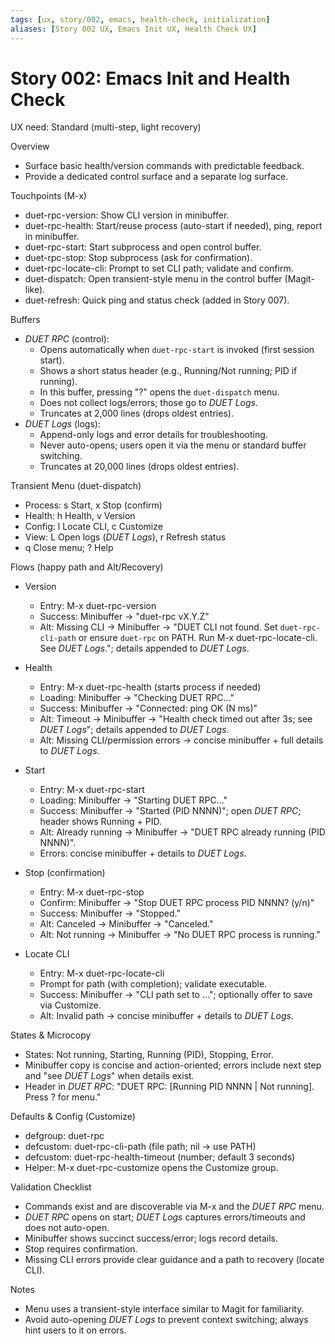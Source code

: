 ```yaml
---
tags: [ux, story/002, emacs, health-check, initialization]
aliases: [Story 002 UX, Emacs Init UX, Health Check UX]
---
```


# Story 002: Emacs Init and Health Check
UX need: Standard (multi-step, light recovery)

Overview
- Surface basic health/version commands with predictable feedback.
- Provide a dedicated control surface and a separate log surface.

Touchpoints (M-x)
- duet-rpc-version: Show CLI version in minibuffer.
- duet-rpc-health: Start/reuse process (auto-start if needed), ping, report in minibuffer.
- duet-rpc-start: Start subprocess and open control buffer.
- duet-rpc-stop: Stop subprocess (ask for confirmation).
- duet-rpc-locate-cli: Prompt to set CLI path; validate and confirm.
- duet-dispatch: Open transient-style menu in the control buffer (Magit-like).
- duet-refresh: Quick ping and status check (added in Story 007).

Buffers
- *DUET RPC* (control):
  - Opens automatically when `duet-rpc-start` is invoked (first session start).
  - Shows a short status header (e.g., Running/Not running; PID if running).
  - In this buffer, pressing "?" opens the `duet-dispatch` menu.
  - Does not collect logs/errors; those go to *DUET Logs*.
  - Truncates at 2,000 lines (drops oldest entries).
- *DUET Logs* (logs):
  - Append-only logs and error details for troubleshooting.
  - Never auto-opens; users open it via the menu or standard buffer switching.
  - Truncates at 20,000 lines (drops oldest entries).

Transient Menu (duet-dispatch)
- Process: s Start, x Stop (confirm)
- Health: h Health, v Version
- Config: l Locate CLI, c Customize
- View: L Open logs (*DUET Logs*), r Refresh status
- q Close menu; ? Help

Flows (happy path and Alt/Recovery)
- Version
  - Entry: M-x duet-rpc-version
  - Success: Minibuffer → "duet-rpc vX.Y.Z"
  - Alt: Missing CLI → Minibuffer → "DUET CLI not found. Set `duet-rpc-cli-path` or ensure `duet-rpc` on PATH. Run M-x duet-rpc-locate-cli. See *DUET Logs*."; details appended to *DUET Logs*.

- Health
  - Entry: M-x duet-rpc-health (starts process if needed)
  - Loading: Minibuffer → "Checking DUET RPC…"
  - Success: Minibuffer → "Connected: ping OK (N ms)"
  - Alt: Timeout → Minibuffer → "Health check timed out after 3s; see *DUET Logs*"; details appended to *DUET Logs*.
  - Alt: Missing CLI/permission errors → concise minibuffer + full details to *DUET Logs*.

- Start
  - Entry: M-x duet-rpc-start
  - Loading: Minibuffer → "Starting DUET RPC…"
  - Success: Minibuffer → "Started (PID NNNN)"; open *DUET RPC*; header shows Running + PID.
  - Alt: Already running → Minibuffer → "DUET RPC already running (PID NNNN)".
  - Errors: concise minibuffer + details to *DUET Logs*.

- Stop (confirmation)
  - Entry: M-x duet-rpc-stop
  - Confirm: Minibuffer → "Stop DUET RPC process PID NNNN? (y/n)"
  - Success: Minibuffer → "Stopped."
  - Alt: Canceled → Minibuffer → "Canceled."
  - Alt: Not running → Minibuffer → "No DUET RPC process is running."

- Locate CLI
  - Entry: M-x duet-rpc-locate-cli
  - Prompt for path (with completion); validate executable.
  - Success: Minibuffer → "CLI path set to …"; optionally offer to save via Customize.
  - Alt: Invalid path → concise minibuffer + details to *DUET Logs*.

States & Microcopy
- States: Not running, Starting, Running (PID), Stopping, Error.
- Minibuffer copy is concise and action-oriented; errors include next step and "see *DUET Logs*" when details exist.
- Header in *DUET RPC*: "DUET RPC: [Running PID NNNN | Not running]. Press ? for menu."

Defaults & Config (Customize)
- defgroup: duet-rpc
- defcustom: duet-rpc-cli-path (file path; nil → use PATH)
- defcustom: duet-rpc-health-timeout (number; default 3 seconds)
- Helper: M-x duet-rpc-customize opens the Customize group.

Validation Checklist
- Commands exist and are discoverable via M-x and the *DUET RPC* menu.
- *DUET RPC* opens on start; *DUET Logs* captures errors/timeouts and does not auto-open.
- Minibuffer shows succinct success/error; logs record details.
- Stop requires confirmation.
- Missing CLI errors provide clear guidance and a path to recovery (locate CLI).

Notes
- Menu uses a transient-style interface similar to Magit for familiarity.
- Avoid auto-opening *DUET Logs* to prevent context switching; always hint users to it on errors.
